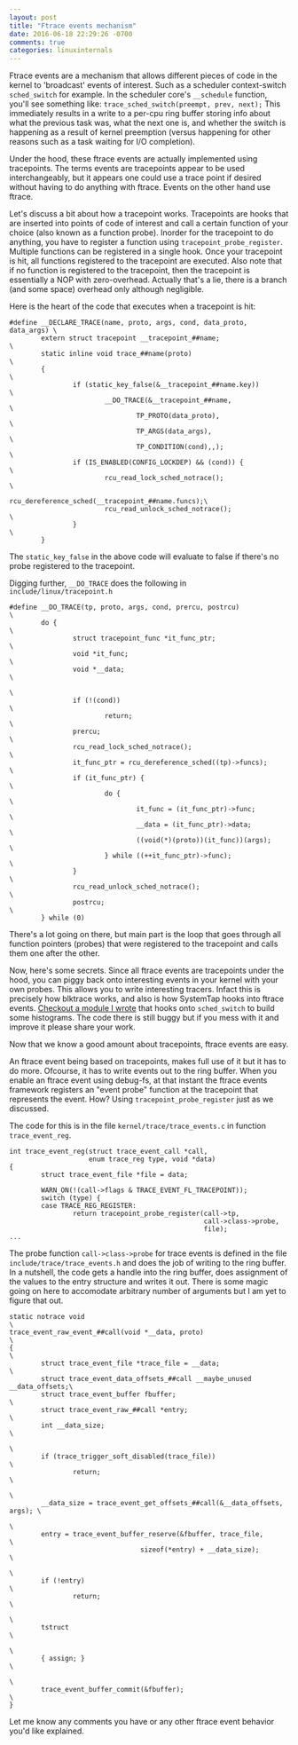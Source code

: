 ```yaml
---
layout: post
title: "Ftrace events mechanism"
date: 2016-06-18 22:29:26 -0700
comments: true
categories: linuxinternals
---
```

Ftrace events are a mechanism that allows different pieces of code in the kernel to 'broadcast' events of interest. Such as a scheduler context-switch `sched_switch` for example. In the scheduler core's `__schedule` function, you'll see something like: `trace_sched_switch(preempt, prev, next);`
This immediately results in a write to a per-cpu ring buffer storing info about what the previous task was, what the next one is, and whether the switch is happening as a result of kernel preemption (versus happening for other reasons such as a task waiting for I/O completion).

Under the hood, these ftrace events are actually implemented using tracepoints. The terms events are tracepoints appear to be used interchangeably, but it appears one could use a trace point if desired without having to do anything with ftrace. Events on the other hand use ftrace.

Let's discuss a bit about how a tracepoint works. Tracepoints are hooks that are inserted into points of code of interest and call a certain function of your choice (also known as a function probe). Inorder for the tracepoint to do anything, you have to register a function using `tracepoint_probe_register`. Multiple functions can be registered in a single hook. Once your tracepoint is hit, all functions registered to the tracepoint are executed. Also note that if no function is registered to the tracepoint, then the tracepoint is essentially a NOP with zero-overhead. Actually that's a lie, there is a branch (and some space) overhead only although negligible.

Here is the heart of the code that executes when a tracepoint is hit:
```
#define __DECLARE_TRACE(name, proto, args, cond, data_proto, data_args) \
        extern struct tracepoint __tracepoint_##name;                   \
        static inline void trace_##name(proto)                          \
        {                                                               \
                if (static_key_false(&__tracepoint_##name.key))         \
                        __DO_TRACE(&__tracepoint_##name,                \
                                TP_PROTO(data_proto),                   \
                                TP_ARGS(data_args),                     \
                                TP_CONDITION(cond),,);                  \
                if (IS_ENABLED(CONFIG_LOCKDEP) && (cond)) {             \
                        rcu_read_lock_sched_notrace();                  \
                        rcu_dereference_sched(__tracepoint_##name.funcs);\
                        rcu_read_unlock_sched_notrace();                \
                }                                                       \
        }                                                   
```
The `static_key_false` in the above code will evaluate to false if there's no probe registered to the tracepoint.

Digging further, `__DO_TRACE` does the following in `include/linux/tracepoint.h`
```
#define __DO_TRACE(tp, proto, args, cond, prercu, postrcu)              \
        do {                                                            \
                struct tracepoint_func *it_func_ptr;                    \
                void *it_func;                                          \
                void *__data;                                           \
                                                                        \
                if (!(cond))                                            \
                        return;                                         \
                prercu;                                                 \
                rcu_read_lock_sched_notrace();                          \
                it_func_ptr = rcu_dereference_sched((tp)->funcs);       \
                if (it_func_ptr) {                                      \
                        do {                                            \
                                it_func = (it_func_ptr)->func;          \
                                __data = (it_func_ptr)->data;           \
                                ((void(*)(proto))(it_func))(args);      \
                        } while ((++it_func_ptr)->func);                \
                }                                                       \
                rcu_read_unlock_sched_notrace();                        \
                postrcu;                                                \
        } while (0)
```
There's a lot going on there, but main part is the loop that goes through all function pointers (probes) that were registered to the tracepoint and calls them one after the other.

Now, here's some secrets. Since all ftrace events are tracepoints under the hood, you can piggy back onto interesting events in your kernel with your own probes. This allows you to write interesting tracers. Infact this is precisely how blktrace works, and also is how SystemTap hooks into ftrace events.
[Checkout a module I wrote](https://github.com/joelagnel/joel-snips/blob/master/k-patches/cpuhists.diff) that hooks onto `sched_switch` to build some histograms. The code there is still buggy but if you mess with it and improve it please share your work.

Now that we know a good amount about tracepoints, ftrace events are easy.

An ftrace event being based on tracepoints, makes full use of it but it has to do more. Ofcourse, it has to write events out to the ring buffer.
When you enable an ftrace event using debug-fs, at that instant the ftrace events framework registers an "event probe" function at the tracepoint that represents the event. How? Using `tracepoint_probe_register` just as we discussed.

The code for this is in the file `kernel/trace/trace_events.c` in function `trace_event_reg`.

```
int trace_event_reg(struct trace_event_call *call,
                    enum trace_reg type, void *data)
{
        struct trace_event_file *file = data;

        WARN_ON(!(call->flags & TRACE_EVENT_FL_TRACEPOINT));
        switch (type) {
        case TRACE_REG_REGISTER:
                return tracepoint_probe_register(call->tp,
                                                 call->class->probe,
                                                 file);
...
```
The probe function `call->class->probe` for trace events is defined in the file `include/trace/trace_events.h` and does the job of writing to the ring buffer. In a nutshell, the code gets a handle into the ring buffer, does assignment of the values to the entry structure and writes it out. There is some magic going on here to accomodate arbitrary number of arguments but I am yet to figure that out.
```
static notrace void                                                     \
trace_event_raw_event_##call(void *__data, proto)                       \
{                                                                       \
        struct trace_event_file *trace_file = __data;                   \
        struct trace_event_data_offsets_##call __maybe_unused __data_offsets;\
        struct trace_event_buffer fbuffer;                              \
        struct trace_event_raw_##call *entry;                           \
        int __data_size;                                                \
                                                                        \
        if (trace_trigger_soft_disabled(trace_file))                    \
                return;                                                 \
                                                                        \
        __data_size = trace_event_get_offsets_##call(&__data_offsets, args); \
                                                                        \
        entry = trace_event_buffer_reserve(&fbuffer, trace_file,        \
                                 sizeof(*entry) + __data_size);         \
                                                                        \
        if (!entry)                                                     \
                return;                                                 \
                                                                        \
        tstruct                                                         \
                                                                        \
        { assign; }                                                     \
                                                                        \
        trace_event_buffer_commit(&fbuffer);                            \
}
```
Let me know any comments you have or any other ftrace event behavior you'd like explained.
